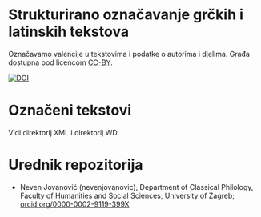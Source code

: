 # Strukturirano označavanje grčkih i latinskih tekstova

Označavamo valencije u tekstovima i podatke o autorima i djelima. Građa dostupna pod licencom [CC-BY](LICENSE.md).

[![DOI](https://zenodo.org/badge/743261097.svg)](https://zenodo.org/doi/10.5281/zenodo.10511409)

# Označeni tekstovi

Vidi direktorij XML i direktorij WD.


# Urednik repozitorija

* Neven Jovanović (nevenjovanovic), Department of Classical Philology, Faculty of Humanities and Social Sciences, University of Zagreb; [orcid.org/0000-0002-9119-399X](http://orcid.org/0000-0002-9119-399X)
